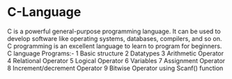 # C-Language
C is a powerful general-purpose programming language. It can be used to develop software like operating systems, databases, compilers, and so on. C programming is an excellent language to learn to program for beginners.
C language Programs:-
1 Basic structure 
2 Datatypes
3 Arithmetic Operator
4 Relational Operator
5 Logical Operator
6 Variables
7 Assignment Operator
8 Increment/decrement Operator
9 Bitwise Operator
using Scanf() function

